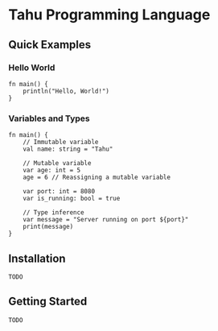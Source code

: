 # Tahu Programming Language

## Quick Examples
### Hello World
```tahu
fn main() {
    println("Hello, World!")
}
```

### Variables and Types
```tahu
fn main() {
    // Immutable variable
    val name: string = "Tahu"

    // Mutable variable
    var age: int = 5
    age = 6 // Reassigning a mutable variable

    var port: int = 8080
    var is_running: bool = true
    
    // Type inference
    var message = "Server running on port ${port}"
    print(message)
}
```
## Installation
`TODO`


## Getting Started
`TODO`